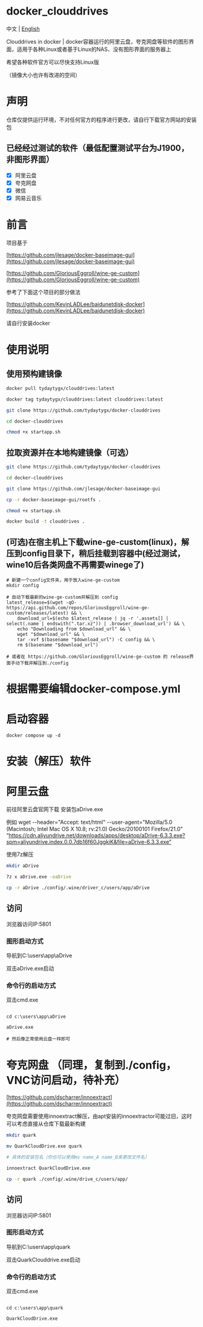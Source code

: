 # docker_clouddrives 
中文 | [English](https://github.com/tydaytygx/docker-clouddrives/blob/main/README_EN.md)

Clouddrives in docker | docker容器运行的阿里云盘，夸克网盘等软件的图形界面，适用于各种Linux或者基于Linux的NAS、没有图形界面的服务器上

希望各种软件官方可以尽快支持Linux版

（镜像大小也许有改进的空间）

# 声明

仓库仅提供运行环境，不对任何官方的程序进行更改，请自行下载官方网站的安装包

## 已经经过测试的软件（最低配置测试平台为J1900，非图形界面）

- [x] 阿里云盘
- [x] 夸克网盘
- [x] 微信
- [x] 网易云音乐

# 前言

项目基于

[https://github.com/jlesage/docker-baseimage-gui](https://github.com/jlesage/docker-baseimage-gui)

[https://github.com/GloriousEggroll/wine-ge-custom](https://github.com/GloriousEggroll/wine-ge-custom)

参考了下面这个项目的部分做法

[https://github.com/KevinLADLee/baidunetdisk-docker](https://github.com/KevinLADLee/baidunetdisk-docker)


请自行安装docker

# 使用说明
## 使用预构建镜像
```bash
docker pull tydaytygx/clouddrives:latest

docker tag tydaytygx/clouddrives:latest clouddrives:latest

git clone https://github.com/tydaytygx/docker-clouddrives

cd docker-clouddrives

chmod +x startapp.sh

```
## 拉取资源并在本地构建镜像（可选）
```bash 
git clone https://github.com/tydaytygx/docker-clouddrives

cd docker-clouddrives

git clone https://github.com/jlesage/docker-baseimage-gui

cp -r docker-baseimage-gui/rootfs .

chmod +x startapp.sh

docker build -t clouddrives .
```

## (可选)在宿主机上下载wine-ge-custom(linux)，解压到config目录下，稍后挂载到容器中(经过测试，wine10后各类网盘不再需要winege了)
```
# 新建一个config文件夹，用于放入wine-ge-custom
mkdir config

# 自动下载最新的wine-ge-custom并解压到 config
latest_release=$(wget -qO- https://api.github.com/repos/GloriousEggroll/wine-ge-custom/releases/latest) && \
    download_url=$(echo $latest_release | jq -r '.assets[] | select(.name | endswith(".tar.xz")) | .browser_download_url') && \
    echo "Downloading from $download_url" && \
    wget "$download_url" && \
    tar -xvf $(basename "$download_url") -C config && \
    rm $(basename "$download_url")

# 或者在 https://github.com/GloriousEggroll/wine-ge-custom 的 release界面手动下载并解压到./config
```
# 根据需要编辑docker-compose.yml

# 启动容器

```
docker compose up -d
```

# 安装（解压）软件

# 阿里云盘
前往阿里云盘官网下载 安装包aDrive.exe

例如
wget  --header="Accept: text/html" --user-agent="Mozilla/5.0 (Macintosh; Intel Mac OS X 10.8; rv:21.0) Gecko/20100101 Firefox/21.0" “https://cdn.aliyundrive.net/downloads/apps/desktop/aDrive-6.3.3.exe?spm=aliyundrive.index.0.0.7db16f60JggkiK&file=aDrive-6.3.3.exe”


使用7z解压

```bash
mkdir aDrive

7z x aDrive.exe -oaDrive

cp -r aDrive ./config/.wine/driver_c/users/app/aDrive

```


## 访问

浏览器访问IP:5801

### 图形启动方式

导航到C:\users\app\aDrive

双击aDrive.exe启动

### 命令行的启动方式

双击cmd.exe
```batch

cd c:\users\app\aDrive

aDrive.exe

# 然后像正常使用云盘一样即可
```

# 夸克网盘 （同理，复制到./config，VNC访问启动，待补充）

[https://github.com/dscharrer/innoextract](https://github.com/dscharrer/innoextract)

夸克网盘需要使用innoextract解压，由apt安装的innoextractor可能过旧，这时可以考虑直接从仓库下载最新构建

```bash
mkdir quark

mv QuarkCloudDrive.exe quark

# 具体的安装包名（你也可以使用mv name_A name_B来更改文件名）

innoextract QuarkCloudDrive.exe

cp -r quark ./config/.wine/drive_c/users/app/
```


## 访问

浏览器访问IP:5801

### 图形启动方式

导航到C:\users\app\quark

双击QuarkClouddrive.exe启动

### 命令行的启动方式

双击cmd.exe

```batch

cd c:\users\app\quark

QuarkCloudDrive.exe
```





